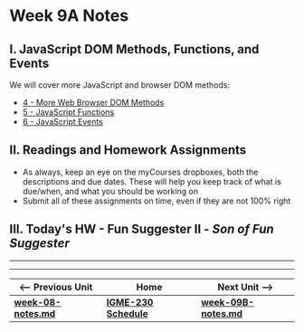 # Week 9A Notes

## I. JavaScript DOM Methods, Functions, and Events
We will cover more JavaScript and browser DOM methods:

- [4 - More Web Browser DOM Methods](https://github.com/tonethar/IGME-230-Master/tree/master/notes/web-apps-4.md)
- [5 - JavaScript Functions](https://github.com/tonethar/IGME-230-Master/tree/master/notes/web-apps-5.md)
- [6 - JavaScript Events](https://github.com/tonethar/IGME-230-Master/tree/master/notes/web-apps-6.md)

## II. Readings and Homework Assignments
- As always, keep an eye on the myCourses dropboxes, both the descriptions and due dates. These will help you keep track of what is due/when, and what you should be working on
- Submit all of these assignments on time, even if they are not 100% right

## III. Today's HW - Fun Suggester II - *Son of Fun Suggester*

<!-- - https://github.com/tonethar/IGME-230-Master/blob/master/notes/HW-fun-suggester-2.md -->

<hr><hr>

| <-- Previous Unit | Home | Next Unit -->
| --- | --- | --- 
| [**week-08-notes.md**](week-08-notes.md)     |  [**IGME-230 Schedule**](../schedule.md) | [**week-09B-notes.md**](week-09B-notes.md)

